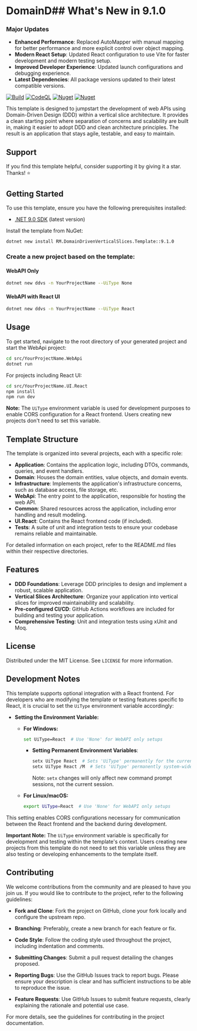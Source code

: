 # DomainD## What's New in 9.1.0

### Major Updates

-   **Enhanced Performance**: Replaced AutoMapper with manual mapping for better performance and more explicit control over object mapping.
-   **Modern React Setup**: Updated React configuration to use Vite for faster development and modern testing setup.
-   **Improved Developer Experience**: Updated launch configurations and debugging experience.
-   **Latest Dependencies**: All package versions updated to their latest compatible versions.

[![Build](https://github.com/RezaMashayekhi/DomainDrivenVerticalSlices.Template/actions/workflows/build.yml/badge.svg)](https://github.com/RezaMashayekhi/DomainDrivenVerticalSlices.Template/actions/workflows/build.yml)
[![CodeQL](https://github.com/RezaMashayekhi/DomainDrivenVerticalSlices.Template/actions/workflows/codeql.yml/badge.svg)](https://github.com/RezaMashayekhi/DomainDrivenVerticalSlices.Template/actions/workflows/codeql.yml)
[![Nuget](https://img.shields.io/nuget/v/RM.DomainDrivenVerticalSlices.Template?label=NuGet)](https://www.nuget.org/packages/RM.DomainDrivenVerticalSlices.Template)
[![Nuget](https://img.shields.io/nuget/dt/RM.DomainDrivenVerticalSlices.Template?label=Downloads)](https://www.nuget.org/packages/RM.DomainDrivenVerticalSlices.Template)

This template is designed to jumpstart the development of web APIs using Domain-Driven Design (DDD) within a vertical slice architecture. It provides a clean starting point where separation of concerns and scalability are built in, making it easier to adopt DDD and clean architecture principles. The result is an application that stays agile, testable, and easy to maintain.

## Support

If you find this template helpful, consider supporting it by giving it a star. Thanks! ⭐

## Getting Started

To use this template, ensure you have the following prerequisites installed:

-   [.NET 9.0 SDK](https://dotnet.microsoft.com/download/dotnet/9.0) (latest version)

Install the template from NuGet:

```bash
dotnet new install RM.DomainDrivenVerticalSlices.Template::9.1.0
```

### Create a new project based on the template:

#### WebAPI Only

```bash
dotnet new ddvs -n YourProjectName --UiType None
```

#### WebAPI with React UI

```bash
dotnet new ddvs -n YourProjectName --UiType React
```

## Usage

To get started, navigate to the root directory of your generated project and start the WebApi project:

```bash
cd src/YourProjectName.WebApi
dotnet run
```

For projects including React UI:

```bash
cd src/YourProjectName.UI.React
npm install
npm run dev
```

**Note:** The `UiType` environment variable is used for development purposes to enable CORS configuration for a React frontend. Users creating new projects don't need to set this variable.

## Template Structure

The template is organized into several projects, each with a specific role:

-   **Application**: Contains the application logic, including DTOs, commands, queries, and event handlers.
-   **Domain**: Houses the domain entities, value objects, and domain events.
-   **Infrastructure**: Implements the application's infrastructure concerns, such as database access, file storage, etc.
-   **WebApi**: The entry point to the application, responsible for hosting the web API.
-   **Common**: Shared resources across the application, including error handling and result modeling.
-   **UI.React**: Contains the React frontend code (if included).
-   **Tests**: A suite of unit and integration tests to ensure your codebase remains reliable and maintainable.

For detailed information on each project, refer to the README.md files within their respective directories.

## Features

-   **DDD Foundations**: Leverage DDD principles to design and implement a robust, scalable application.
-   **Vertical Slices Architecture**: Organize your application into vertical slices for improved maintainability and scalability.
-   **Pre-configured CI/CD**: GitHub Actions workflows are included for building and testing your application.
-   **Comprehensive Testing**: Unit and integration tests using xUnit and Moq.

## License

Distributed under the MIT License. See `LICENSE` for more information.

## Development Notes

This template supports optional integration with a React frontend. For developers who are modifying the template or testing features specific to React, it is crucial to set the `UiType` environment variable accordingly:

-   **Setting the Environment Variable:**

    -   **For Windows:**

        ```bash
        set UiType=React  # Use 'None' for WebAPI only setups
        ```

        -   **Setting Permanent Environment Variables**:

            ```bash
            setx UiType React  # Sets 'UiType' permanently for the current user
            setx UiType React /M  # Sets 'UiType' permanently system-wide
            ```

            Note: `setx` changes will only affect new command prompt sessions, not the current session.

    -   **For Linux/macOS:**

        ```bash
        export UiType=React  # Use 'None' for WebAPI only setups
        ```

This setting enables CORS configurations necessary for communication between the React frontend and the backend during development.

**Important Note:** The `UiType` environment variable is specifically for development and testing within the template's context. Users creating new projects from this template do not need to set this variable unless they are also testing or developing enhancements to the template itself.

## Contributing

We welcome contributions from the community and are pleased to have you join us. If you would like to contribute to the project, refer to the following guidelines:

-   **Fork and Clone**: Fork the project on GitHub, clone your fork locally and configure the upstream repo.

-   **Branching**: Preferably, create a new branch for each feature or fix.

-   **Code Style**: Follow the coding style used throughout the project, including indentation and comments.

-   **Submitting Changes**: Submit a pull request detailing the changes proposed.

-   **Reporting Bugs**: Use the GitHub Issues track to report bugs. Please ensure your description is clear and has sufficient instructions to be able to reproduce the issue.

-   **Feature Requests**: Use GitHub Issues to submit feature requests, clearly explaining the rationale and potential use case.

For more details, see the guidelines for contributing in the project documentation.
